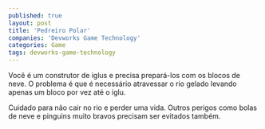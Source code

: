 ```yaml
---
published: true
layout: post
title: 'Pedreiro Polar'
companies: 'Devworks Game Technology'
categories: Game
tags: devworks-game-technology
---
```

Você é um construtor de iglus e precisa prepará-los com os blocos de neve. O problema é que é necessário atravessar o rio gelado levando apenas um bloco por vez até o iglu.

Cuidado para não cair no rio e perder uma vida. Outros perigos como bolas de neve e pinguins muito bravos precisam ser evitados também.